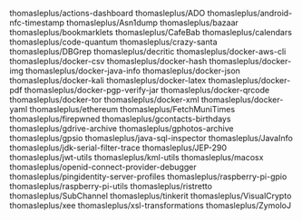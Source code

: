 thomasleplus/actions-dashboard
thomasleplus/ADO
thomasleplus/android-nfc-timestamp
thomasleplus/Asn1dump
thomasleplus/bazaar
thomasleplus/bookmarklets
thomasleplus/CafeBab
thomasleplus/calendars
thomasleplus/code-quantum
thomasleplus/crazy-santa
thomasleplus/DBGrep
thomasleplus/decritic
thomasleplus/docker-aws-cli
thomasleplus/docker-csv
thomasleplus/docker-hash
thomasleplus/docker-img
thomasleplus/docker-java-info
thomasleplus/docker-json
thomasleplus/docker-kali
thomasleplus/docker-latex
thomasleplus/docker-pdf
thomasleplus/docker-pgp-verify-jar
thomasleplus/docker-qrcode
thomasleplus/docker-tor
thomasleplus/docker-xml
thomasleplus/docker-yaml
thomasleplus/ethereum
thomasleplus/FetchMuniTimes
thomasleplus/firepwned
thomasleplus/gcontacts-birthdays
thomasleplus/gdrive-archive
thomasleplus/gphotos-archive
thomasleplus/gpsio
thomasleplus/java-sql-inspector
thomasleplus/JavaInfo
thomasleplus/jdk-serial-filter-trace
thomasleplus/JEP-290
thomasleplus/jwt-utils
thomasleplus/kml-utils
thomasleplus/macosx
thomasleplus/openid-connect-provider-debugger
thomasleplus/pingidentity-server-profiles
thomasleplus/raspberry-pi-gpio
thomasleplus/raspberry-pi-utils
thomasleplus/ristretto
thomasleplus/SubChannel
thomasleplus/tinkerit
thomasleplus/VisualCrypto
thomasleplus/xee
thomasleplus/xsl-transformations
thomasleplus/ZymoloJ

